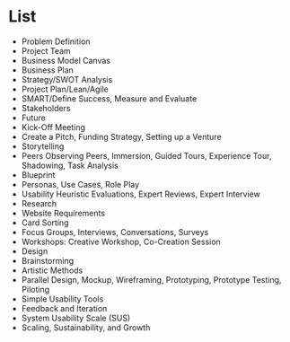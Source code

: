 # List

* Problem Definition
* Project Team
* Business Model Canvas
* Business Plan
* Strategy/SWOT Analysis
* Project Plan/Lean/Agile
* SMART/Define Success, Measure and Evaluate
* Stakeholders
* Future
* Kick-Off Meeting
* Create a Pitch, Funding Strategy, Setting up a Venture
* Storytelling
* Peers Observing Peers, Immersion,  Guided Tours, Experience Tour, Shadowing, Task Analysis
* Blueprint
* Personas, Use Cases, Role Play
* Usability Heuristic Evaluations, Expert Reviews, Expert Interview
* Research
* Website Requirements
* Card Sorting 
* Focus Groups, Interviews, Conversations, Surveys
* Workshops: Creative Workshop, Co-Creation Session
* Design
* Brainstorming
* Artistic Methods
* Parallel Design, Mockup, Wireframing, Prototyping, Prototype Testing, Piloting
* Simple Usability Tools
* Feedback and Iteration
* System Usability Scale (SUS)
* Scaling, Sustainability, and Growth